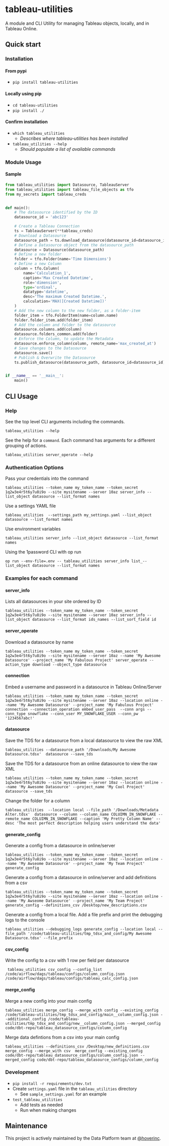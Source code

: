# tableau-utilities

A module and CLI Utility for managing Tableau objects, locally, and in Tableau Online.

## Quick start

### Installation

#### From pypi
- `pip install tableau-utilities`

#### Locally using pip
- `cd tableau-utilities`
- `pip install ./`

#### Confirm installation
- `which tableau_utilities`
  - _Describes where tableau-utilities has been installed_
- `tableau_utilities --help`
  - _Should populate a list of available commands_

### Module Usage

#### Sample

```python
from tableau_utilities import Datasource, TableauServer
from tableau_utilities import tableau_file_objects as tfo
from my_secrets import tableau_creds


def main():
    # The datasource identified by the ID
    datasource_id = 'abc123'

    # Create a Tableau Connection
    ts = TableauServer(**tableau_creds)
    # Download a Datasource
    datasource_path = ts.download_datasource(datasource_id=datasource_id)
    # Define a Datasource object from the datasource_path
    datasource = Datasource(datasource_path)
    # Define a new folder
    folder = tfo.Folder(name='Time Dimensions')
    # Define a new Column
    column = tfo.Column(
        name='Calculation_1',
        caption='Max Created Datetime',
        role='dimension',
        type='ordinal',
        datatype='datetime',
        desc='The maximum Created Datetime.',
        calculation='MAX([Created Datetime])'
    )
    # Add the new column to the new folder, as a folder-item
    folder_item = tfo.FolderItem(name=column.name)
    folder.folder_item.add(folder_item)
    # Add the column and folder to the datasource
    datasource.columns.add(column)
    datasource.folders_common.add(folder)
    # Enforce the Column, to update the Metadata
    datasource.enforce_column(column, remote_name='max_created_at')
    # Save changes to the Datasource
    datasource.save()
    # Publish & Overwrite the Datasource
    ts.publish_datasource(datasource_path, datasource_id=datasource_id)


if __name__ == '__main__':
    main()

```

## CLI Usage

### Help
See the top level CLI arguments including the commands.
```commandline
tableau_utilities --help
```

See the help for a `command`.
Each command has arguments for a different grouping of actions.
```commandline
tableau_utilities server_operate --help
```

### Authentication Options
Pass your credentials into the command
```commandline
tableau_utilities --token_name my_token_name --token_secret 1q2w3e4r5t6y7u8i9o --site mysitename --server 10az server_info --list_object datasource --list_format names
```

Use a settings YAML file
```commandline
tableau_utilities  --settings_path my_settings.yaml --list_object datasource --list_format names
```

Use environment variables
```commandline
tableau_utilities server_info --list_object datasource --list_format names
```

Using the 1password CLI with op run
```commandline
op run --env-file=.env -- tableau_utilities server_info list_--list_object datasource --list_format names
```

### Examples for each command

#### server_info
Lists all datasources in your site ordered by ID
```commandline
tableau_utilities --token_name my_token_name --token_secret 1q2w3e4r5t6y7u8i9o --site mysitename --server 10az server_info --list_object datasource --list_format ids_names --list_sort_field id
```

#### server_operate
Download a datasource by name
```commandline
tableau_utilities --token_name my_token_name --token_secret 1q2w3e4r5t6y7u8i9o --site mysitename --server 10az --name 'My Awesome Datasource' --project_name 'My Fabulous Project' server_operate --action_type download --object_type datasource
```

#### connection
Embed a username and password in a datasource in Tableau Online/Server
```commandline
tableau_utilities --token_name my_token_name --token_secret 1q2w3e4r5t6y7u8i9o --site mysitename --server 10az --location online --name 'My Awesome Datasource' --project_name 'My Fabulous Project' connection --connection_operation embed_user_pass  --conn args --conn_type snowflake --conn_user MY_SNOWFLAKE_USER --conn_pw '1234567abc!'
```

#### datasource
Save the TDS for a datasource from a local datasource to view the raw XML
```commandline
tableau_utilities --datasource_path '/Downloads/My Awesome Datasource.tdsx'  datasource --save_tds
```

Save the TDS for a datasource from an online datasource to view the raw XML
```commandline
tableau_utilities --token_name my_token_name --token_secret 1q2w3e4r5t6y7u8i9o --site mysitename --server 10az --location online --name 'My Awesome Datasource' --project_name 'My Cool Project' datasource --save_tds
```

Change the folder for a column
```commandline
tableau_utilities  --location local --file_path '/Downloads/Metadata Alter.tdsx'  datasource --column --column_name COLUIMN_IN_SNOWFLAKE --remote_name COLUIMN_IN_SNOWFLAKE --caption 'My Pretty Column Name' --desc 'The most perfect description helping users understand the data' 

```

#### generate_config

Generate a config from a datasource in online/server
```commandline
tableau_utilities --token_name my_token_name --token_secret 1q2w3e4r5t6y7u8i9o --site mysitename --server 10az --location online --name 'My Awseome Datasource' --project_name 'My Team Project' generate_config
```

Generate a config from a datasource in online/server and add definitions from a csv
```commandline
tableau_utilities --token_name my_token_name --token_secret 1q2w3e4r5t6y7u8i9o --site mysitename --server 10az --location online --name 'My Awseome Datasource' --project_name 'My Team Project' generate_config --definitions_csv /Desktop/new_descriptions.csv
```

Generate a config from a local file. Add a file prefix and print the debugging logs to the console
```commandline
tableau_utilities --debugging_logs generate_config --location local --file_path '/code/tableau-utilities/tmp_tdsx_and_config/My Awesome Datasource.tdsx' --file_prefix
```

#### csv_config
Write the config to a csv with 1 row per field per datasource
```commandline
 tableau_utilities csv_config --config_list /code/airflow/dags/tableau/configs/column_config.json /code/airflow/dags/tableau/configs/tableau_calc_config.json
```

#### merge_config
Merge a new config into your main config
```commandline
tableau_utilities merge_config --merge_with config --existing_config /code/tableau-utilities/tmp_tdsx_and_config/main__column_config.json --additional_config /code/tableau-utilities/tmp_tdsx_and_config/new__column_config.json --merged_config code/dbt-repo/tableau_datasource_configs/column_config
```

Merge data defintions from a csv into your main config
```commandline
tableau_utilities --definitions_csv /Desktop/new_definitions.csv merge_config --merge_with csv  merge_config --existing_config code/dbt-repo/tableau_datasource_configs/column_config.json --merged_config code/dbt-repo/tableau_datasource_configs/column_config
```


### Development
- `pip install -r requirements/dev.txt`
- Create `settings.yaml` file in the `tableau_utilities` directory
  - See `sample_settings.yaml` for an example
- `test_tableau_utilities`
  - Add tests as needed
  - Run when making changes

## Maintenance

This project is actively maintained by the Data Platform team at [@hoverinc][hover-github-link].

[hover-github-link]: https://github.com/hoverinc
